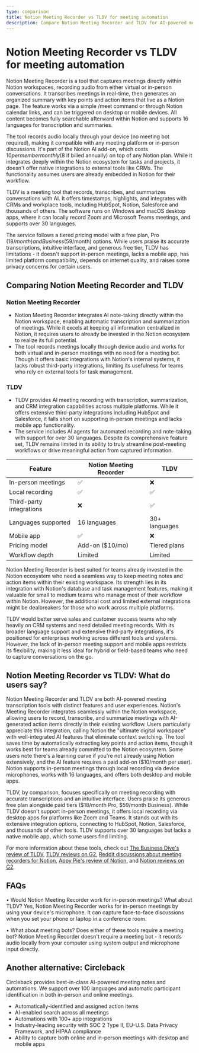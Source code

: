 ```yaml
---
type: comparison
title: Notion Meeting Recorder vs TLDV for meeting automation
description: Compare Notion Meeting Recorder and TLDV for AI-powered meeting recording, transcription, and summarization. See which tool offers better language support, integration options, and workflow capabilities.
---
```


# Notion Meeting Recorder vs TLDV for meeting automation

Notion Meeting Recorder is a tool that captures meetings directly within Notion workspaces, recording audio from either virtual or in-person conversations. It transcribes meetings in real-time, then generates an organized summary with key points and action items that live as a Notion page. The feature works via a simple /meet command or through Notion calendar links, and can be triggered on desktop or mobile devices. All content becomes fully searchable afterward within Notion and supports 16 languages for transcription and summaries.

The tool records audio locally through your device (no meeting bot required), making it compatible with any meeting platform or in-person discussions. It's part of the Notion AI add-on, which costs $10 per member monthly ($8 if billed annually) on top of any Notion plan. While it integrates deeply within the Notion ecosystem for tasks and projects, it doesn't offer native integrations to external tools like CRMs. The functionality assumes users are already embedded in Notion for their workflow.

TLDV is a meeting tool that records, transcribes, and summarizes conversations with AI. It offers timestamps, highlights, and integrates with CRMs and workplace tools, including HubSpot, Notion, Salesforce and thousands of others. The software runs on Windows and macOS desktop apps, where it can locally record Zoom and Microsoft Teams meetings, and supports over 30 languages.

The service follows a tiered pricing model with a free plan, Pro ($18/month) and Business ($59/month) options. While users praise its accurate transcriptions, intuitive interface, and generous free tier, TLDV has limitations - it doesn't support in-person meetings, lacks a mobile app, has limited platform compatibility, depends on internet quality, and raises some privacy concerns for certain users.

## Comparing Notion Meeting Recorder and TLDV

### Notion Meeting Recorder

* Notion Meeting Recorder integrates AI note-taking directly within the Notion workspace, enabling automatic transcription and summarization of meetings. While it excels at keeping all information centralized in Notion, it requires users to already be invested in the Notion ecosystem to realize its full potential.
* The tool records meetings locally through device audio and works for both virtual and in-person meetings with no need for a meeting bot. Though it offers basic integrations with Notion's internal systems, it lacks robust third-party integrations, limiting its usefulness for teams who rely on external tools for task management.

### TLDV

* TLDV provides AI meeting recording with transcription, summarization, and CRM integration capabilities across multiple platforms. While it offers extensive third-party integrations including HubSpot and Salesforce, it falls short on supporting in-person meetings and lacks mobile app functionality.
* The service includes AI agents for automated recording and note-taking with support for over 30 languages. Despite its comprehensive feature set, TLDV remains limited in its ability to truly streamline post-meeting workflows or drive meaningful action from captured information.

| Feature | Notion Meeting Recorder | TLDV |
|---------|------------------------|------|
| In-person meetings | ✅ | ❌ |
| Local recording | ✅ | ✅ |
| Third-party integrations | ❌ | ✅ |
| Languages supported | 16 languages | 30+ languages |
| Mobile app | ✅ | ❌ |
| Pricing model | Add-on ($10/mo) | Tiered plans |
| Workflow depth | Limited | Limited |

Notion Meeting Recorder is best suited for teams already invested in the Notion ecosystem who need a seamless way to keep meeting notes and action items within their existing workspace. Its strength lies in its integration with Notion's database and task management features, making it valuable for small to medium teams who manage most of their workflow within Notion. However, the additional cost and limited external integrations might be dealbreakers for those who work across multiple platforms.

TLDV would better serve sales and customer success teams who rely heavily on CRM systems and need detailed meeting records. With its broader language support and extensive third-party integrations, it's positioned for enterprises working across different tools and systems. However, the lack of in-person meeting support and mobile apps restricts its flexibility, making it less ideal for hybrid or field-based teams who need to capture conversations on the go.

## Notion Meeting Recorder vs TLDV: What do users say?

Notion Meeting Recorder and TLDV are both AI-powered meeting transcription tools with distinct features and user experiences. Notion's Meeting Recorder integrates seamlessly within the Notion workspace, allowing users to record, transcribe, and summarize meetings with AI-generated action items directly in their existing workflow. Users particularly appreciate this integration, calling Notion the "ultimate digital workspace" with well-integrated AI features that eliminate context switching. The tool saves time by automatically extracting key points and action items, though it works best for teams already committed to the Notion ecosystem. Some users note there's a learning curve if you're not already using Notion extensively, and the AI feature requires a paid add-on ($10/month per user). Notion supports in-person meetings through local recording via device microphones, works with 16 languages, and offers both desktop and mobile apps.

TLDV, by comparison, focuses specifically on meeting recording with accurate transcriptions and an intuitive interface. Users praise its generous free plan alongside paid tiers ($18/month Pro, $59/month Business). While TLDV doesn't support in-person meetings, it offers local recording via desktop apps for platforms like Zoom and Teams. It stands out with its extensive integration options, connecting to HubSpot, Notion, Salesforce, and thousands of other tools. TLDV supports over 30 languages but lacks a native mobile app, which some users find limiting.

For more information about these tools, check out [The Business Dive's review of TLDV](https://thebusinessdive.com/tldv-review), [TLDV reviews on G2](https://www.g2.com/products/tl-dv/reviews), [Reddit discussions about meeting recorders for Notion](https://www.reddit.com/r/Notion/comments/1fo9sep/best_meeting_recordingtranscribing_to_post_to/), [Appy Pie's review of Notion](https://www.appypieautomate.ai/blog/reviews/notion-review), and [Notion reviews on G2](https://www.g2.com/products/notion/reviews).

## FAQs 
• Would Notion Meeting Recorder work for in-person meetings? What about TLDV?
Yes, Notion Meeting Recorder works for in-person meetings by using your device's microphone. It can capture face-to-face discussions when you set your phone or laptop in a conference room.

• What about meeting bots? Does either of these tools require a meeting bot?
Notion Meeting Recorder doesn't require a meeting bot - it records audio locally from your computer using system output and microphone input directly.

## Another alternative: Circleback
Circleback provides best-in-class AI-powered meeting notes and automations. We support over 100 languages and automatic participant identification in both in-person and online meetings.
* Automatically-identified and assigned action items
* AI-enabled search across all meetings
* Automations with 100+ app integrations
* Industry-leading security with SOC 2 Type II, EU-U.S. Data Privacy Framework, and HIPAA compliance
* Ability to capture both online and in-person meetings with desktop and mobile apps

